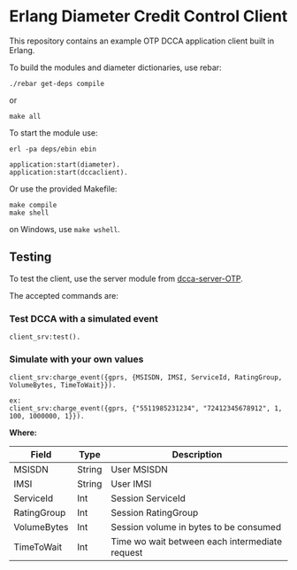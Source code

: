 # Erlang Diameter Credit Control Client

This repository contains an example OTP DCCA application client built in Erlang.

To build the modules and diameter dictionaries, use rebar:

    ./rebar get-deps compile

or

    make all

To start the module use:

    erl -pa deps/ebin ebin
    
    application:start(diameter).
    application:start(dccaclient).

Or use the provided Makefile:

    make compile
    make shell

on Windows, use `make wshell`.

## Testing

To test the client, use the server module from [dcca-server-OTP](https://github.com/carlosedp/dcca-server-OTP).

The accepted commands are:

### Test DCCA with a simulated event

    client_srv:test().

### Simulate with your own values

    client_srv:charge_event({gprs, {MSISDN, IMSI, ServiceId, RatingGroup, VolumeBytes, TimeToWait}}).
    
    ex:
    client_srv:charge_event({gprs, {"5511985231234", "72412345678912", 1, 100, 1000000, 1}}).

**Where:**

Field|Type|Description
-----|----|-----------
MSISDN|String|User MSISDN
IMSI|String|User IMSI
ServiceId|Int|Session ServiceId
RatingGroup|Int|Session RatingGroup
VolumeBytes|Int|Session volume in bytes to be consumed
TimeToWait|Int|Time wo wait between each intermediate request
